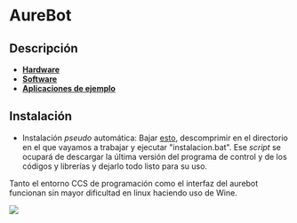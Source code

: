 # AureBot #
## Descripción ##
  * **[Hardware](http://code.google.com/p/aurebot/wiki/Hardware)**
  * **[Software](http://code.google.com/p/aurebot/wiki/Software)**
  * **[Aplicaciones de ejemplo](http://code.google.com/p/aurebot/wiki/Aplicaciones)**
## Instalación ##
  * Instalación _pseudo_ automática: Bajar [esto](http://aurebot.googlecode.com/files/AureBot.rar), descomprimir en el directorio en el que vayamos a trabajar y ejecutar "instalacion.bat".
Ese _script_ se ocupará de descargar la última versión del programa de control y de los códigos y librerías y dejarlo todo listo para su uso.

Tanto el entorno CCS de programación como el interfaz del aurebot funcionan sin mayor dificultad en linux haciendo uso de Wine.

[![](https://lh4.googleusercontent.com/-BQOds33CgaE/T0QACz7QwNI/AAAAAAAAI5c/rRNnr43e9nY/s640/2012-02-21%252015.49.09.jpg)](http://code.google.com/p/aurebot/)